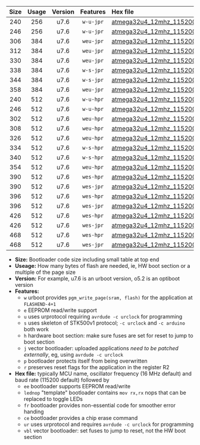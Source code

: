 |Size|Usage|Version|Features|Hex file|
|:-:|:-:|:-:|:-:|:--|
|240|256|u7.6|`w-u-jpr`|[atmega32u4_12mhz_115200bps_ur_vbl.hex](https://raw.githubusercontent.com/stefanrueger/urboot/main/atmega32u4_12mhz_115200bps_ur_vbl.hex)|
|246|256|u7.6|`w-u-jpr`|[atmega32u4_12mhz_115200bps_lednop_ur_vbl.hex](https://raw.githubusercontent.com/stefanrueger/urboot/main/atmega32u4_12mhz_115200bps_lednop_ur_vbl.hex)|
|306|384|u7.6|`weu-jpr`|[atmega32u4_12mhz_115200bps_ee_ur_vbl.hex](https://raw.githubusercontent.com/stefanrueger/urboot/main/atmega32u4_12mhz_115200bps_ee_ur_vbl.hex)|
|312|384|u7.6|`weu-jpr`|[atmega32u4_12mhz_115200bps_ee_lednop_ur_vbl.hex](https://raw.githubusercontent.com/stefanrueger/urboot/main/atmega32u4_12mhz_115200bps_ee_lednop_ur_vbl.hex)|
|330|384|u7.6|`weu-jpr`|[atmega32u4_12mhz_115200bps_ee_lednop_fr_ur_vbl.hex](https://raw.githubusercontent.com/stefanrueger/urboot/main/atmega32u4_12mhz_115200bps_ee_lednop_fr_ur_vbl.hex)|
|338|384|u7.6|`w-s-jpr`|[atmega32u4_12mhz_115200bps_vbl.hex](https://raw.githubusercontent.com/stefanrueger/urboot/main/atmega32u4_12mhz_115200bps_vbl.hex)|
|344|384|u7.6|`w-s-jpr`|[atmega32u4_12mhz_115200bps_lednop_vbl.hex](https://raw.githubusercontent.com/stefanrueger/urboot/main/atmega32u4_12mhz_115200bps_lednop_vbl.hex)|
|358|384|u7.6|`weu-jpr`|[atmega32u4_12mhz_115200bps_ee_lednop_fr_ce_ur_vbl.hex](https://raw.githubusercontent.com/stefanrueger/urboot/main/atmega32u4_12mhz_115200bps_ee_lednop_fr_ce_ur_vbl.hex)|
|240|512|u7.6|`w-u-hpr`|[atmega32u4_12mhz_115200bps_ur.hex](https://raw.githubusercontent.com/stefanrueger/urboot/main/atmega32u4_12mhz_115200bps_ur.hex)|
|246|512|u7.6|`w-u-hpr`|[atmega32u4_12mhz_115200bps_lednop_ur.hex](https://raw.githubusercontent.com/stefanrueger/urboot/main/atmega32u4_12mhz_115200bps_lednop_ur.hex)|
|302|512|u7.6|`weu-hpr`|[atmega32u4_12mhz_115200bps_ee_ur.hex](https://raw.githubusercontent.com/stefanrueger/urboot/main/atmega32u4_12mhz_115200bps_ee_ur.hex)|
|308|512|u7.6|`weu-hpr`|[atmega32u4_12mhz_115200bps_ee_lednop_ur.hex](https://raw.githubusercontent.com/stefanrueger/urboot/main/atmega32u4_12mhz_115200bps_ee_lednop_ur.hex)|
|326|512|u7.6|`weu-hpr`|[atmega32u4_12mhz_115200bps_ee_lednop_fr_ur.hex](https://raw.githubusercontent.com/stefanrueger/urboot/main/atmega32u4_12mhz_115200bps_ee_lednop_fr_ur.hex)|
|334|512|u7.6|`w-s-hpr`|[atmega32u4_12mhz_115200bps.hex](https://raw.githubusercontent.com/stefanrueger/urboot/main/atmega32u4_12mhz_115200bps.hex)|
|340|512|u7.6|`w-s-hpr`|[atmega32u4_12mhz_115200bps_lednop.hex](https://raw.githubusercontent.com/stefanrueger/urboot/main/atmega32u4_12mhz_115200bps_lednop.hex)|
|354|512|u7.6|`weu-hpr`|[atmega32u4_12mhz_115200bps_ee_lednop_fr_ce_ur.hex](https://raw.githubusercontent.com/stefanrueger/urboot/main/atmega32u4_12mhz_115200bps_ee_lednop_fr_ce_ur.hex)|
|390|512|u7.6|`wes-hpr`|[atmega32u4_12mhz_115200bps_ee.hex](https://raw.githubusercontent.com/stefanrueger/urboot/main/atmega32u4_12mhz_115200bps_ee.hex)|
|390|512|u7.6|`wes-jpr`|[atmega32u4_12mhz_115200bps_ee_vbl.hex](https://raw.githubusercontent.com/stefanrueger/urboot/main/atmega32u4_12mhz_115200bps_ee_vbl.hex)|
|396|512|u7.6|`wes-hpr`|[atmega32u4_12mhz_115200bps_ee_lednop.hex](https://raw.githubusercontent.com/stefanrueger/urboot/main/atmega32u4_12mhz_115200bps_ee_lednop.hex)|
|396|512|u7.6|`wes-jpr`|[atmega32u4_12mhz_115200bps_ee_lednop_vbl.hex](https://raw.githubusercontent.com/stefanrueger/urboot/main/atmega32u4_12mhz_115200bps_ee_lednop_vbl.hex)|
|426|512|u7.6|`wes-hpr`|[atmega32u4_12mhz_115200bps_ee_lednop_fr.hex](https://raw.githubusercontent.com/stefanrueger/urboot/main/atmega32u4_12mhz_115200bps_ee_lednop_fr.hex)|
|426|512|u7.6|`wes-jpr`|[atmega32u4_12mhz_115200bps_ee_lednop_fr_vbl.hex](https://raw.githubusercontent.com/stefanrueger/urboot/main/atmega32u4_12mhz_115200bps_ee_lednop_fr_vbl.hex)|
|468|512|u7.6|`wes-hpr`|[atmega32u4_12mhz_115200bps_ee_lednop_fr_ce.hex](https://raw.githubusercontent.com/stefanrueger/urboot/main/atmega32u4_12mhz_115200bps_ee_lednop_fr_ce.hex)|
|468|512|u7.6|`wes-jpr`|[atmega32u4_12mhz_115200bps_ee_lednop_fr_ce_vbl.hex](https://raw.githubusercontent.com/stefanrueger/urboot/main/atmega32u4_12mhz_115200bps_ee_lednop_fr_ce_vbl.hex)|

- **Size:** Bootloader code size including small table at top end
- **Useage:** How many bytes of flash are needed, ie, HW boot section or a multiple of the page size
- **Version:** For example, u7.6 is an urboot version, o5.2 is an optiboot version
- **Features:**
  + `w` urboot provides `pgm_write_page(sram, flash)` for the application at `FLASHEND-4+1`
  + `e` EEPROM read/write support
  + `u` uses urprotocol requiring `avrdude -c urclock` for programming
  + `s` uses skeleton of STK500v1 protocol; `-c urclock` and `-c arduino` both work
  + `h` hardware boot section: make sure fuses are set for reset to jump to boot section
  + `j` vector bootloader: uploaded applications *need to be patched externally*, eg, using `avrdude -c urclock`
  + `p` bootloader protects itself from being overwritten
  + `r` preserves reset flags for the application in the register R2
- **Hex file:** typically MCU name, oscillator frequency (16 MHz default) and baud rate (115200 default) followed by
  + `ee` bootloader supports EEPROM read/write
  + `lednop` "template" bootloader contains `mov rx,rx` nops that can be replaced to toggle LEDs
  + `fr` bootloader provides non-essential code for smoother error handing
  + `ce` bootloader provides a chip erase command
  + `ur` uses urprotocol and requires `avrdude -c urclock` for programming
  + `vbl` vector bootloader: set fuses to jump to reset, not the HW boot section
